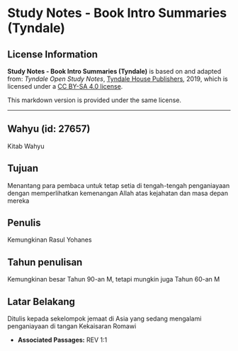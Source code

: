# Study Notes - Book Intro Summaries (Tyndale)

## License Information

**Study Notes - Book Intro Summaries (Tyndale)** is based on and adapted from: _Tyndale Open Study Notes_, [Tyndale House Publishers](https://tyndaleopenresources.com/), 2019, which is licensed under a [CC BY-SA 4.0 license](https://creativecommons.org/licenses/by-sa/4.0/legalcode.en).

This markdown version is provided under the same license.



--------------------------------

## Wahyu (id: 27657)

Kitab Wahyu

Tujuan
------

Menantang para pembaca untuk tetap setia di tengah\-tengah penganiayaan dengan memperlihatkan kemenangan Allah atas kejahatan dan masa depan mereka

Penulis
-------

Kemungkinan Rasul Yohanes

Tahun penulisan
---------------

Kemungkinan besar Tahun 90\-an M, tetapi mungkin juga Tahun 60\-an M

Latar Belakang
--------------

Ditulis kepada sekelompok jemaat di Asia yang sedang mengalami penganiayaan di tangan Kekaisaran Romawi

* **Associated Passages:** REV 1:1

